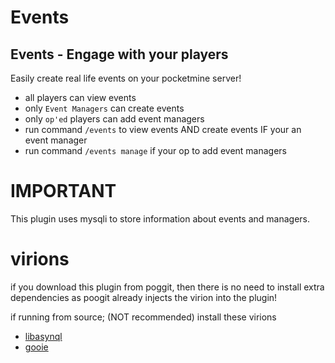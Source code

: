 # Events
## Events - Engage with your players

Easily create real life events on your pocketmine server!

- all players can view events
- only `Event Managers` can create events
- only `op'ed` players can add event managers
- run command `/events` to view events AND create events IF your an event manager
- run command `/events manage` if your op to add event managers

# IMPORTANT
This plugin uses mysqli to store information about events and managers.

# virions 

if you download this plugin from poggit, then there is no need to install extra dependencies as poogit already injects the virion into the plugin!

if running from source; (NOT recommended) install these virions

- <a href="https://poggit.pmmp.io/ci/poggit/libasynql/libasynql">libasynql</a>
- <a href="https://poggit.pmmp.io/ci/Atomization/GUI/gui">gooie</a>